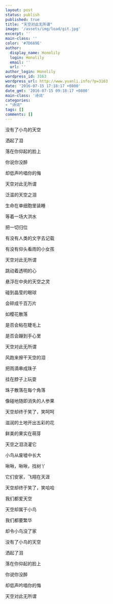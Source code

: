 ```yaml
---
layout: post
status: publish
published: true
title: "天空对此无所谓"
image: '/assets/img/load/git.jpg'
excerpt: ''
main-class: ''
color: '#7D669E'
author:
  display_name: Honolily
  login: Honolily
  email: ''
  url: ''
author_login: Honolily
wordpress_id: 3163
wordpress_url: http://www.yuanli.info/?p=3163
date: '2016-07-15 17:18:17 +0800'
date_gmt: '2016-07-15 09:18:17 +0800'
main-class: '诗词'
categories:
- "诗词"
tags: []
comments: []
---
```

没有了小鸟的天空

洒起了泪

落在你仰起的脸上

你说你没醉

却低声吟唱你的悔

天空对此无所谓

泛滥的天空之泪

生命在单细胞里装睡

等着一场大洪水

把一切归位

有没有人类的文字去记载

有没有仰头看雨的小女孩

天空对此无所谓

跳动着透明的心

悬浮在中央的天空之灵

碰到晶莹的眼球

会碎成千百万片

如樱花散落

是否会粘在睫毛上

是否会蹦到手心里

天空对此无所谓

风跑来擦干天空的泪

把雨滴串成珠子

挂在脖子上玩耍

珠子散落在每个角落

像碰地随即消失的人参果

天空却终于笑了，笑呵呵

滋润的土地开出五彩的花

鲜美的果实在萌芽

天空之泪浇灌它

小鸟从废墟中长大

啾啾，啾啾，找树丫

它们安家，飞翔在天涯

天空却终于笑了，笑哈哈

我们都爱天空

天空却属于小鸟

我们都要繁华

却令小鸟没了家

没有了小鸟的天空

洒起了泪

落在你仰起的脸上

你说你没醉

却低声吟唱你的悔

天空对此无所谓